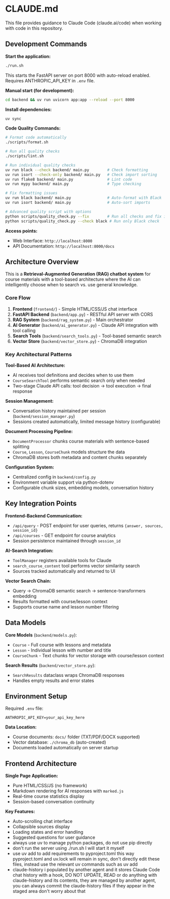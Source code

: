 # CLAUDE.md

This file provides guidance to Claude Code (claude.ai/code) when working with code in this repository.

## Development Commands

**Start the application:**
```bash
./run.sh
```
This starts the FastAPI server on port 8000 with auto-reload enabled. Requires ANTHROPIC_API_KEY in `.env` file.

**Manual start (for development):**
```bash
cd backend && uv run uvicorn app:app --reload --port 8000
```

**Install dependencies:**
```bash
uv sync
```

**Code Quality Commands:**
```bash
# Format code automatically
./scripts/format.sh

# Run all quality checks
./scripts/lint.sh

# Run individual quality checks
uv run black --check backend/ main.py        # Check formatting
uv run isort --check-only backend/ main.py   # Check import sorting
uv run flake8 backend/ main.py               # Lint code
uv run mypy backend/ main.py                 # Type checking

# Fix formatting issues
uv run black backend/ main.py                # Auto-format with Black
uv run isort backend/ main.py                # Auto-sort imports

# Advanced quality script with options
python scripts/quality_check.py --fix        # Run all checks and fix issues
python scripts/quality_check.py --check black # Run only Black check
```

**Access points:**
- Web Interface: `http://localhost:8000`
- API Documentation: `http://localhost:8000/docs`

## Architecture Overview

This is a **Retrieval-Augmented Generation (RAG) chatbot system** for course materials with a tool-based architecture where the AI can intelligently choose when to search vs. use general knowledge.

### Core Flow
1. **Frontend** (`frontend/`) - Simple HTML/CSS/JS chat interface
2. **FastAPI Backend** (`backend/app.py`) - RESTful API server with CORS
3. **RAG System** (`backend/rag_system.py`) - Main orchestrator
4. **AI Generator** (`backend/ai_generator.py`) - Claude API integration with tool calling
5. **Search Tools** (`backend/search_tools.py`) - Tool-based semantic search
6. **Vector Store** (`backend/vector_store.py`) - ChromaDB integration

### Key Architectural Patterns

**Tool-Based AI Architecture:**
- AI receives tool definitions and decides when to use them
- `CourseSearchTool` performs semantic search only when needed
- Two-stage Claude API calls: tool decision → tool execution → final response

**Session Management:**
- Conversation history maintained per session (`backend/session_manager.py`)
- Sessions created automatically, limited message history (configurable)

**Document Processing Pipeline:**
- `DocumentProcessor` chunks course materials with sentence-based splitting
- `Course`, `Lesson`, `CourseChunk` models structure the data
- ChromaDB stores both metadata and content chunks separately

**Configuration System:**
- Centralized config in `backend/config.py`
- Environment variable support via python-dotenv
- Configurable chunk sizes, embedding models, conversation history

## Key Integration Points

**Frontend-Backend Communication:**
- `/api/query` - POST endpoint for user queries, returns `{answer, sources, session_id}`
- `/api/courses` - GET endpoint for course analytics
- Session persistence maintained through `session_id`

**AI-Search Integration:**
- `ToolManager` registers available tools for Claude
- `search_course_content` tool performs vector similarity search
- Sources tracked automatically and returned to UI

**Vector Search Chain:**
- Query → ChromaDB semantic search → sentence-transformers embedding
- Results formatted with course/lesson context
- Supports course name and lesson number filtering

## Data Models

**Core Models** (`backend/models.py`):
- `Course` - Full course with lessons and metadata
- `Lesson` - Individual lesson with number and title
- `CourseChunk` - Text chunks for vector storage with course/lesson context

**Search Results** (`backend/vector_store.py`):
- `SearchResults` dataclass wraps ChromaDB responses
- Handles empty results and error states

## Environment Setup

Required `.env` file:
```
ANTHROPIC_API_KEY=your_api_key_here
```

**Data Location:**
- Course documents: `docs/` folder (TXT/PDF/DOCX supported)
- Vector database: `./chroma_db` (auto-created)
- Documents loaded automatically on server startup

## Frontend Architecture

**Single Page Application:**
- Pure HTML/CSS/JS (no framework)
- Markdown rendering for AI responses with `marked.js`
- Real-time course statistics display
- Session-based conversation continuity

**Key Features:**
- Auto-scrolling chat interface
- Collapsible sources display
- Loading states and error handling
- Suggested questions for user guidance
- always use uv to manage python packages, do not use pip directly
- don't run the server using ./run.sh I will start it myself
- use uv add to add requirements to pyproject.toml this way pyproject.toml and uv.lock will remain in sync, don't directly edit these files, instead use the relevant uv commands such as uv add
- claude-history i populated by another agent and it stores Claude Code chat history with a hook, DO NOT UPDATE, READ or do anything with claude-history and its contents, they are managed by another agent, you can always commit the claude-history files if they appear in the staged area don't worry about that